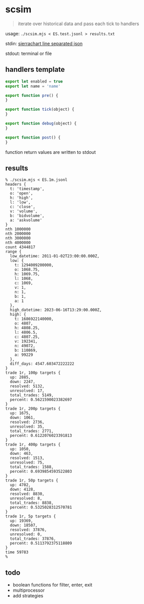 # scsim

> iterate over historical data and pass each tick to handlers


usage: `./scsim.mjs < ES.test.jsonl > results.txt`

stdin: [sierrachart line separated json](http://github.com/seandunaway/scsv2sjsonl)

stdout: terminal or file


## handlers template
```js
export let enabled = true
export let name = 'name'

export function pre() {
}

export function tick(object) {
}

export function debug(object) {
}

export function post() {
}
```
function return values are written to stdout


## results
```shell
% ./scsim.mjs < ES.1m.jsonl
headers {
  t: 'timestamp',
  o: 'open',
  h: 'high',
  l: 'low',
  c: 'close',
  v: 'volume',
  b: 'bidvolume',
  a: 'askvolume'
}
nth 1000000
nth 2000000
nth 3000000
nth 4000000
count 4344817
range {
  low_datetime: 2011-01-02T23:00:00.000Z,
  low: {
    t: 1294009200000,
    o: 1068.75,
    h: 1069.75,
    l: 1068,
    c: 1069,
    v: 1,
    n: 1,
    b: 1,
    a: 1
  },
  high_datetime: 2023-06-16T13:29:00.000Z,
  high: {
    t: 1686922140000,
    o: 4807,
    h: 4808.25,
    l: 4806.5,
    c: 4807.25,
    v: 192341,
    n: 49072,
    b: 110869,
    a: 99229
  },
  diff_days: 4547.603472222222
}
trade 1r, 100p targets {
  up: 2885,
  down: 2247,
  resolved: 5132,
  unresolved: 17,
  total_trades: 5149,
  percent: 0.5621590023382697
}
trade 1r, 200p targets {
  up: 1675,
  down: 1061,
  resolved: 2736,
  unresolved: 35,
  total_trades: 2771,
  percent: 0.6122076023391813
}
trade 1r, 400p targets {
  up: 1050,
  down: 463,
  resolved: 1513,
  unresolved: 75,
  total_trades: 1588,
  percent: 0.6939854593522803
}
trade 1r, 50p targets {
  up: 4702,
  down: 4128,
  resolved: 8830,
  unresolved: 8,
  total_trades: 8838,
  percent: 0.5325028312570781
}
trade 1r, 5p targets {
  up: 19369,
  down: 18507,
  resolved: 37876,
  unresolved: 0,
  total_trades: 37876,
  percent: 0.5113792375118809
}
time 59783
%
```


## todo
- boolean functions for filter, enter, exit
- multiprocessor
- add strategies
